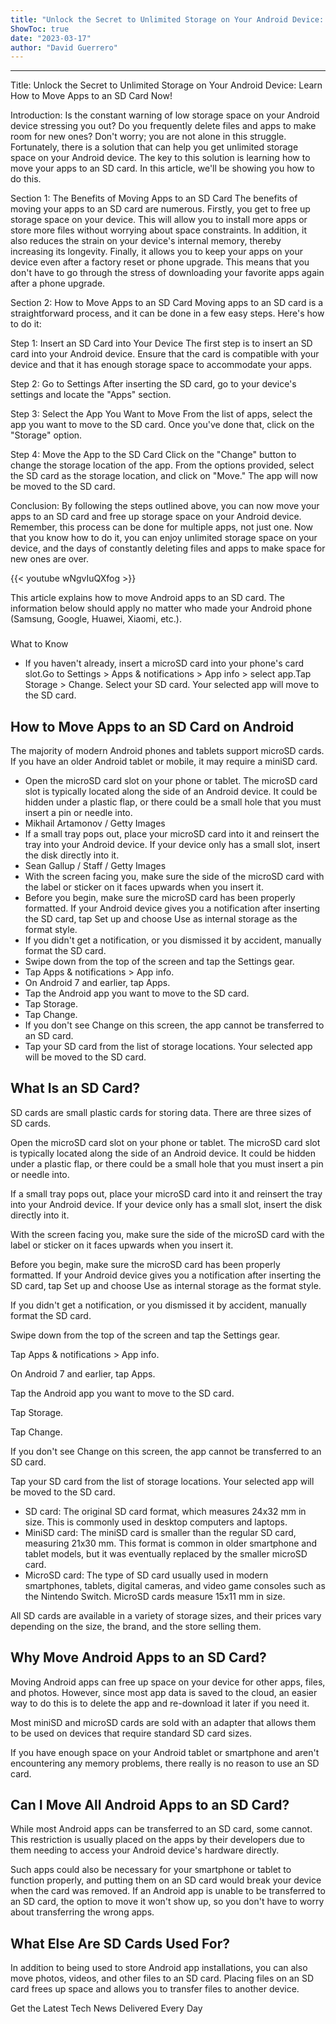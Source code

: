 ```yaml
---
title: "Unlock the Secret to Unlimited Storage on Your Android Device: Learn How to Move Apps to an SD Card Now!"
ShowToc: true 
date: "2023-03-17"
author: "David Guerrero"
---
```

*****
Title: Unlock the Secret to Unlimited Storage on Your Android Device: Learn How to Move Apps to an SD Card Now!

Introduction:
Is the constant warning of low storage space on your Android device stressing you out? Do you frequently delete files and apps to make room for new ones? Don't worry; you are not alone in this struggle. Fortunately, there is a solution that can help you get unlimited storage space on your Android device. The key to this solution is learning how to move your apps to an SD card. In this article, we'll be showing you how to do this.

Section 1: The Benefits of Moving Apps to an SD Card
The benefits of moving your apps to an SD card are numerous. Firstly, you get to free up storage space on your device. This will allow you to install more apps or store more files without worrying about space constraints. In addition, it also reduces the strain on your device's internal memory, thereby increasing its longevity. Finally, it allows you to keep your apps on your device even after a factory reset or phone upgrade. This means that you don't have to go through the stress of downloading your favorite apps again after a phone upgrade.

Section 2: How to Move Apps to an SD Card
Moving apps to an SD card is a straightforward process, and it can be done in a few easy steps. Here's how to do it:

Step 1: Insert an SD Card into Your Device
The first step is to insert an SD card into your Android device. Ensure that the card is compatible with your device and that it has enough storage space to accommodate your apps.

Step 2: Go to Settings
After inserting the SD card, go to your device's settings and locate the "Apps" section.

Step 3: Select the App You Want to Move
From the list of apps, select the app you want to move to the SD card. Once you've done that, click on the "Storage" option.

Step 4: Move the App to the SD Card
Click on the "Change" button to change the storage location of the app. From the options provided, select the SD card as the storage location, and click on "Move." The app will now be moved to the SD card.

Conclusion:
By following the steps outlined above, you can now move your apps to an SD card and free up storage space on your Android device. Remember, this process can be done for multiple apps, not just one. Now that you know how to do it, you can enjoy unlimited storage space on your device, and the days of constantly deleting files and apps to make space for new ones are over.

{{< youtube wNgvIuQXfog >}} 




This article explains how to move Android apps to an SD card. The information below should apply no matter who made your Android phone (Samsung, Google, Huawei, Xiaomi, etc.).

 
### 
What to Know
 
- If you haven't already, insert a microSD card into your phone's card slot.Go to Settings > Apps & notifications >  App info > select app.Tap Storage > Change. Select your SD card. Your selected app will move to the SD card.

 
##   How to Move Apps to an SD Card on Android  
 

The majority of modern Android phones and tablets support microSD cards. If you have an older Android tablet or mobile, it may require a miniSD card.

 
- Open the microSD card slot on your phone or tablet. The microSD card slot is typically located along the side of an Android device. It could be hidden under a plastic flap, or there could be a small hole that you must insert a pin or needle into.
 - Mikhail Artamonov / Getty Images
 - If a small tray pops out, place your microSD card into it and reinsert the tray into your Android device. If your device only has a small slot, insert the disk directly into it.
 - Sean Gallup / Staff / Getty Images
 - With the screen facing you, make sure the side of the microSD card with the label or sticker on it faces upwards when you insert it.
 - Before you begin, make sure the microSD card has been properly formatted. If your Android device gives you a notification after inserting the SD card, tap Set up and choose Use as internal storage as the format style.
 - If you didn't get a notification, or you dismissed it by accident, manually format the SD card.
 - Swipe down from the top of the screen and tap the Settings gear.
 - Tap Apps & notifications > App info.
 - On Android 7 and earlier, tap Apps.
 - Tap the Android app you want to move to the SD card.
 - Tap Storage.
 - Tap Change.
 - If you don't see Change on this screen, the app cannot be transferred to an SD card.
 - Tap your SD card from the list of storage locations. Your selected app will be moved to the SD card.

 
##   What Is an SD Card?  
 

SD cards are small plastic cards for storing data. There are three sizes of SD cards.

 

Open the microSD card slot on your phone or tablet. The microSD card slot is typically located along the side of an Android device. It could be hidden under a plastic flap, or there could be a small hole that you must insert a pin or needle into.

 

If a small tray pops out, place your microSD card into it and reinsert the tray into your Android device. If your device only has a small slot, insert the disk directly into it.

 
With the screen facing you, make sure the side of the microSD card with the label or sticker on it faces upwards when you insert it.
 

Before you begin, make sure the microSD card has been properly formatted. If your Android device gives you a notification after inserting the SD card, tap Set up and choose Use as internal storage as the format style.

 
If you didn't get a notification, or you dismissed it by accident, manually format the SD card.
 

Swipe down from the top of the screen and tap the Settings gear.

 

Tap Apps & notifications > App info.

 
On Android 7 and earlier, tap Apps.
 

Tap the Android app you want to move to the SD card.

 

Tap Storage.

 

Tap Change.

 
If you don't see Change on this screen, the app cannot be transferred to an SD card.
 

Tap your SD card from the list of storage locations. Your selected app will be moved to the SD card.

 
- SD card: The original SD card format, which measures 24x32 mm in size. This is commonly used in desktop computers and laptops.
 - MiniSD card: The miniSD card is smaller than the regular SD card, measuring 21x30 mm. This format is common in older smartphone and tablet models, but it was eventually replaced by the smaller microSD card.
 - MicroSD card: The type of SD card usually used in modern smartphones, tablets, digital cameras, and video game consoles such as the Nintendo Switch. MicroSD cards measure 15x11 mm in size.

 

All SD cards are available in a variety of storage sizes, and their prices vary depending on the size, the brand, and the store selling them.

 
##   Why Move Android Apps to an SD Card?  
 

Moving Android apps can free up space on your device for other apps, files, and photos. However, since most app data is saved to the cloud, an easier way to do this is to delete the app and re-download it later if you need it.

 
Most miniSD and microSD cards are sold with an adapter that allows them to be used on devices that require standard SD card sizes.
 

If you have enough space on your Android tablet or smartphone and aren't encountering any memory problems, there really is no reason to use an SD card.

 
##   Can I Move All Android Apps to an SD Card?  
 

While most Android apps can be transferred to an SD card, some cannot. This restriction is usually placed on the apps by their developers due to them needing to access your Android device's hardware directly.

 

Such apps could also be necessary for your smartphone or tablet to function properly, and putting them on an SD card would break your device when the card was removed. If an Android app is unable to be transferred to an SD card, the option to move it won't show up, so you don't have to worry about transferring the wrong apps.

 
##   What Else Are SD Cards Used For?  
 

In addition to being used to store Android app installations, you can also move photos, videos, and other files to an SD card. Placing files on an SD card frees up space and allows you to transfer files to another device.

 

Get the Latest Tech News Delivered Every Day




